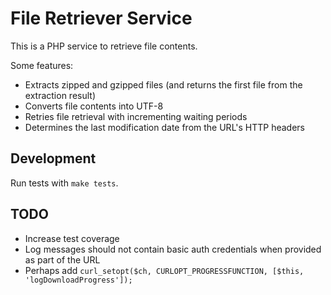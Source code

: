 # File Retriever Service

This is a PHP service to retrieve file contents.

Some features:

 - Extracts zipped and gzipped files (and returns the first file from the extraction result)
 - Converts file contents into UTF-8
 - Retries file retrieval with incrementing waiting periods
 - Determines the last modification date from the URL's HTTP headers


## Development

Run tests with `make tests`.


## TODO

 - Increase test coverage
 - Log messages should not contain basic auth credentials when provided as part of the URL   
 - Perhaps add `curl_setopt($ch, CURLOPT_PROGRESSFUNCTION, [$this, 'logDownloadProgress']);`
